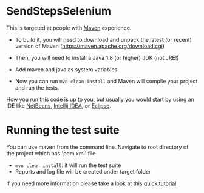 # SendStepsSelenium

This is targeted at people with [Maven](https://maven.apache.org/) experience.

- To build it, you will need to download and unpack the latest (or recent) version of Maven (https://maven.apache.org/download.cgi)

- Then, you will need to install a Java 1.8 (or higher) JDK (not JRE!)

- Add maven and java as system variables

- Now you can run `mvn clean install` and Maven will compile your project and run the tests.

How you run this code is up to you, but usually you would start by using an IDE like [NetBeans](https://netbeans.org/), [Intellij IDEA](https://www.jetbrains.com/idea/), or [Eclipse](https://eclipse.org/ide/).

# Running the test suite

You can use maven from the command line. Navigate to root directory of the project which has 'pom.xml' file

* `mvn clean install`: it will run the test suite
* Reports and log file will be created under target folder

If you need more information please take a look at this [quick tutorial](https://maven.apache.org/guides/getting-started/maven-in-five-minutes.html).
